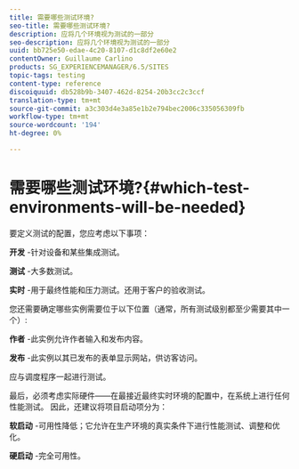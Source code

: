 ```yaml
---
title: 需要哪些测试环境?
seo-title: 需要哪些测试环境?
description: 应将几个环境视为测试的一部分
seo-description: 应将几个环境视为测试的一部分
uuid: bb725e50-edae-4c20-8107-d1c8df2e60e2
contentOwner: Guillaume Carlino
products: SG_EXPERIENCEMANAGER/6.5/SITES
topic-tags: testing
content-type: reference
discoiquuid: db528b9b-3407-462d-8254-20b3cc2c3ccf
translation-type: tm+mt
source-git-commit: a3c303d4e3a85e1b2e794bec2006c335056309fb
workflow-type: tm+mt
source-wordcount: '194'
ht-degree: 0%

---
```



# 需要哪些测试环境?{#which-test-environments-will-be-needed}

要定义测试的配置，您应考虑以下事项：

**开发** -针对设备和某些集成测试。

**测试** -大多数测试。

**实时** -用于最终性能和压力测试。还用于客户的验收测试。

您还需要确定哪些实例需要位于以下位置（通常，所有测试级别都至少需要其中一个）:

**作者** -此实例允许作者输入和发布内容。

**发布** -此实例以其已发布的表单显示网站，供访客访问。

应与调度程序一起进行测试。

最后，必须考虑实际硬件——在最接近最终实时环境的配置中，在系统上进行任何性能测试。 因此，还建议将项目启动项分为：

**软启动** -可用性降低；它允许在生产环境的真实条件下进行性能测试、调整和优化。

**硬启动** -完全可用性。
